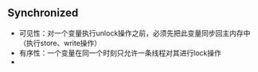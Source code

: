 ## Synchronized

* 可见性：对一个变量执行unlock操作之前，必须先把此变量同步回主内存中（执行store、write操作）
* 有序性：一个变量在同一个时刻只允许一条线程对其进行lock操作
* 